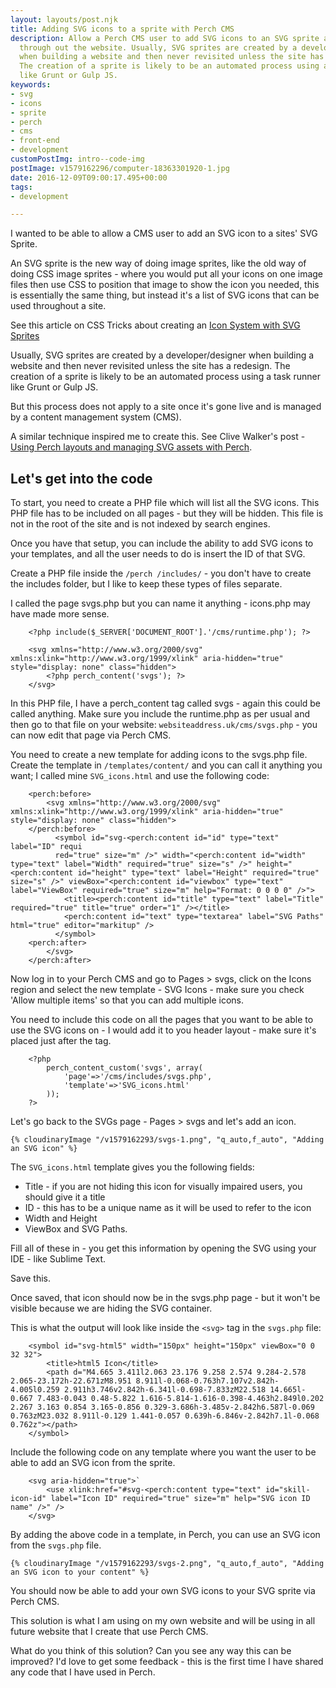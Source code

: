 ```yaml
---
layout: layouts/post.njk
title: Adding SVG icons to a sprite with Perch CMS
description: Allow a Perch CMS user to add SVG icons to an SVG sprite and use them
  through out the website. Usually, SVG sprites are created by a developer/designer
  when building a website and then never revisited unless the site has a redesign.
  The creation of a sprite is likely to be an automated process using a task runner
  like Grunt or Gulp JS.
keywords:
- svg
- icons
- sprite
- perch
- cms
- front-end
- development
customPostImg: intro--code-img
postImage: v1579162296/computer-18363301920-1.jpg
date: 2016-12-09T09:00:17.495+00:00
tags:
- development

---
```

I wanted to be able to allow a CMS user to add an SVG icon to a sites' SVG Sprite.

An SVG sprite is the new way of doing image sprites, like the old way of doing CSS image sprites - where you would put all your icons on one image files then use CSS to position that image to show the icon you needed, this is essentially the same thing, but instead it's a list of SVG icons that can be used throughout a site.

See this article on CSS Tricks about creating an [Icon System with SVG Sprites](https://css-tricks.com/svg-sprites-use-better-icon-fonts/ "Icon System with SVG Sprites")

Usually, SVG sprites are created by a developer/designer when building a website and then never revisited unless the site has a redesign. The creation of a sprite is likely to be an automated process using a task runner like Grunt or Gulp JS.

But this process does not apply to a site once it's gone live and is managed by a content management system (CMS).

A similar technique inspired me to create this. See Clive Walker's post - [Using Perch layouts and managing SVG assets with Perch](http://www.cvwdesign.com/blog/using-perch-layouts-and-managing-svg-assets-with-perch "Using Perch layouts and managing SVG assets with Perch ").

## Let's get into the code

To start, you need to create a PHP file which will list all the SVG icons. This PHP file has to be  included on all pages - but they will be hidden. This file is not in the root of the site and is not indexed by search engines.

Once you have that setup, you can include the ability to add SVG icons to your templates, and all the user needs to do is insert the ID of that SVG.

Create a PHP file inside the `/perch /includes/` - you don't have to create the includes folder, but I like to keep these types of files separate.

I called the page svgs.php but you can name it anything - icons.php may have made more sense.
```
    <?php include($_SERVER['DOCUMENT_ROOT'].'/cms/runtime.php'); ?>
    
    <svg xmlns="http://www.w3.org/2000/svg" xmlns:xlink="http://www.w3.org/1999/xlink" aria-hidden="true" style="display: none" class="hidden">
        <?php perch_content('svgs'); ?>
    </svg>
```
In this PHP file, I have a perch_content tag called svgs - again this could be called anything. Make sure you include the runtime.php as per usual and then go to that file on your website: `websiteaddress.uk/cms/svgs.php` - you can now edit that page via Perch CMS.

You need to create a new template for adding icons to the svgs.php file. Create the template in `/templates/content/` and you can call it anything you want; I called mine `SVG_icons.html` and use the following code:
```
    <perch:before>
        <svg xmlns="http://www.w3.org/2000/svg" xmlns:xlink="http://www.w3.org/1999/xlink" aria-hidden="true" style="display: none" class="hidden">
    </perch:before>
          <symbol id="svg-<perch:content id="id" type="text" label="ID" requi
          red="true" size="m" />" width="<perch:content id="width" type="text" label="Width" required="true" size="s" />" height="<perch:content id="height" type="text" label="Height" required="true" size="s" />" viewBox="<perch:content id="viewbox" type="text" label="ViewBox" required="true" size="m" help="Format: 0 0 0 0" />">
            <title><perch:content id="title" type="text" label="Title" required="true" title="true" order="1" /></title>
            <perch:content id="text" type="textarea" label="SVG Paths" html="true" editor="markitup" />
          </symbol>
    <perch:after>
        </svg>
    </perch:after>
```
Now log in to your Perch CMS and go to Pages > svgs, click on the Icons region and select the new template - SVG Icons - make sure you check 'Allow multiple items' so that you can add multiple icons.

You need to include this code on all the pages that you want to be able to use the SVG icons on - I would add it to you header layout - make sure it's placed just after the <body> tag.
```
    <?php
        perch_content_custom('svgs', array(
            'page'=>'/cms/includes/svgs.php',
            'template'=>'SVG_icons.html'
        ));
    ?>
```
Let's go back to the SVGs page - Pages > svgs and let's add an icon.

`{% cloudinaryImage "/v1579162293/svgs-1.png", "q_auto,f_auto", "Adding an SVG icon" %}`

The `SVG_icons.html` template gives you the following fields:

* Title - if you are not hiding this icon for visually impaired users, you should give it a title
* ID - this has to be a unique name as it will be used to refer to the icon
* Width and Height
* ViewBox and SVG Paths.

Fill all of these in - you get this information by opening the SVG using your IDE - like Sublime Text.

Save this.

Once saved, that icon should now be in the svgs.php page - but it won't be visible because we are hiding the SVG container.

This is what the output will look like inside the `<svg>` tag in the `svgs.php` file:
```
    <symbol id="svg-html5" width="150px" height="150px" viewBox="0 0 32 32">
        <title>html5 Icon</title>
        <path d="M4.665 3.411l2.063 23.176 9.258 2.574 9.284-2.578 2.065-23.172h-22.671zM8.951 8.911l-0.068-0.763h7.107v2.842h-4.005l0.259 2.911h3.746v2.842h-6.341l-0.698-7.833zM22.518 14.665l-0.667 7.483-0.043 0.48-5.822 1.616-5.814-1.616-0.398-4.463h2.849l0.202 2.267 3.163 0.854 3.165-0.856 0.329-3.686h-3.485v-2.842h6.587l-0.069 0.763zM23.032 8.911l-0.129 1.441-0.057 0.639h-6.846v-2.842h7.1l-0.068 0.762z"></path>
    </symbol>
```
Include the following code on any template where you want the user to be able to add an SVG icon from the sprite.
```
    <svg aria-hidden="true">`
        <use xlink:href="#svg-<perch:content type="text" id="skill-icon-id" label="Icon ID" required="true" size="m" help="SVG icon ID name" />" />
    </svg>
```
By adding the above code in a template, in Perch, you can use an SVG icon from the `svgs.php` file.

`{% cloudinaryImage "/v1579162293/svgs-2.png", "q_auto,f_auto", "Adding an SVG icon to your content" %}`

You should now be able to add your own SVG icons to your SVG sprite via Perch CMS.

This solution is what I am using on my own website and will be using in all future website that I create that use Perch CMS.

What do you think of this solution? Can you see any way this can be improved? I'd love to get some feedback - this is the first time I have shared any code that I have used in Perch.
